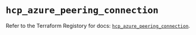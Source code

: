# `hcp_azure_peering_connection`

Refer to the Terraform Registory for docs: [`hcp_azure_peering_connection`](https://www.terraform.io/docs/providers/hcp/r/azure_peering_connection).
